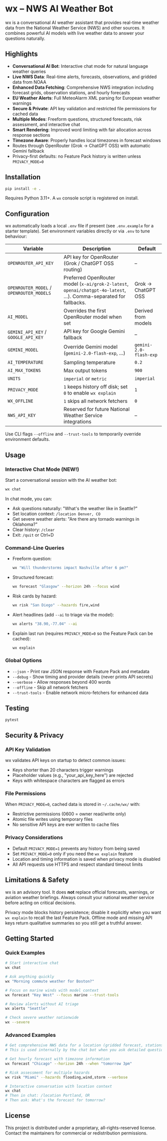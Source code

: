 # wx – NWS AI Weather Bot

wx is a conversational AI weather assistant that provides real-time weather data from the National Weather Service (NWS) and other sources. It combines powerful AI models with live weather data to answer your questions naturally.

## Highlights
- **Conversational AI Bot**: Interactive chat mode for natural language weather queries
- **Live NWS Data**: Real-time alerts, forecasts, observations, and gridded data from NOAA
- **Enhanced Data Fetching**: Comprehensive NWS integration including forecast grids, observation stations, and hourly forecasts
- **EU Weather Alerts**: Full MeteoAlarm XML parsing for European weather warnings
- **Secure & Private**: API key validation and restricted file permissions for cached data
- **Multiple Modes**: Freeform questions, structured forecasts, risk assessment, and interactive chat
- **Smart Rendering**: Improved word limiting with fair allocation across response sections
- **Timezone Aware**: Properly handles local timezones in forecast windows
- Routes through OpenRouter (Grok → ChatGPT OSS) with automatic Gemini fallback
- Privacy-first defaults: no Feature Pack history is written unless `PRIVACY_MODE=0`

## Installation
```bash
pip install -e .
```

Requires Python 3.11+. A `wx` console script is registered on install.

## Configuration
wx automatically loads a local `.env` file if present (see `.env.example` for a starter template).
Set environment variables directly or via `.env` to tune behaviour:

| Variable | Description | Default |
| --- | --- | --- |
| `OPENROUTER_API_KEY` | API key for OpenRouter (Grok / ChatGPT OSS routing) | – |
| `OPENROUTER_MODEL` / `OPENROUTER_MODELS` | Preferred OpenRouter model (`x-ai/grok-2-latest`, `openai/chatgpt-4o-latest`, …). Comma-separated for fallbacks. | Grok → ChatGPT OSS |
| `AI_MODEL` | Overrides the first OpenRouter model when set | Derived from models |
| `GEMINI_API_KEY` / `GOOGLE_API_KEY` | API key for Google Gemini fallback | – |
| `GEMINI_MODEL` | Override Gemini model (`gemini-2.0-flash-exp`, …) | `gemini-2.0-flash-exp` |
| `AI_TEMPERATURE` | Sampling temperature | `0.2` |
| `AI_MAX_TOKENS` | Max output tokens | `900` |
| `UNITS` | `imperial` or `metric` | `imperial` |
| `PRIVACY_MODE` | `1` keeps history off disk; set `0` to enable `wx explain` | `1` |
| `WX_OFFLINE` | `1` skips all network fetchers | `0` |
| `NWS_API_KEY` | Reserved for future National Weather Service integrations | – |

Use CLI flags `--offline` and `--trust-tools` to temporarily override environment defaults.

## Usage

### Interactive Chat Mode (NEW!)
Start a conversational session with the AI weather bot:
```bash
wx chat
```

In chat mode, you can:
- Ask questions naturally: "What's the weather like in Seattle?"
- Set location context: `/location Denver, CO`
- Get severe weather alerts: "Are there any tornado warnings in Oklahoma?"
- Clear history: `/clear`
- Exit: `/quit` or Ctrl+D

### Command-Line Queries
- Freeform question:
  ```bash
  wx "Will thunderstorms impact Nashville after 6 pm?"
  ```
- Structured forecast:
  ```bash
  wx forecast "Glasgow" --horizon 24h --focus wind
  ```
- Risk cards by hazard:
  ```bash
  wx risk "San Diego" --hazards fire,wind
  ```
- Alert headlines (add `--ai` to triage via the model):
  ```bash
  wx alerts "38.90,-77.04" --ai
  ```
- Explain last run (requires `PRIVACY_MODE=0` so the Feature Pack can be cached):
  ```bash
  wx explain
  ```

### Global Options
- `--json` - Print raw JSON response with Feature Pack and metadata
- `--debug` - Show timing and provider details (never prints API secrets)
- `--verbose` - Allow responses beyond 400 words
- `--offline` - Skip all network fetchers
- `--trust-tools` - Enable network micro-fetchers for enhanced data

## Testing
```bash
pytest
```

## Security & Privacy

### API Key Validation
wx validates API keys on startup to detect common issues:
- Keys shorter than 20 characters trigger warnings
- Placeholder values (e.g., "your_api_key_here") are rejected
- Keys with whitespace characters are flagged as errors

### File Permissions
When `PRIVACY_MODE=0`, cached data is stored in `~/.cache/wx/` with:
- Restrictive permissions (0600 = owner read/write only)
- Atomic file writes using temporary files
- No sensitive API keys are ever written to cache files

### Privacy Considerations
- Default `PRIVACY_MODE=1` prevents any history from being saved
- Set `PRIVACY_MODE=0` only if you need the `wx explain` feature
- Location and timing information is saved when privacy mode is disabled
- All API requests use HTTPS and respect standard timeout limits

## Limitations & Safety
wx is an advisory tool. It does **not** replace official forecasts, warnings, or aviation weather briefings. Always consult your national weather service before acting on critical decisions.

Privacy mode blocks history persistence; disable it explicitly when you want `wx explain` to recall the last Feature Pack. Offline mode and missing API keys return qualitative summaries so you still get a truthful answer.

## Getting Started

### Quick Examples
```bash
# Start interactive chat
wx chat

# Ask anything quickly
wx "Morning commute weather for Boston?"

# Focus on marine winds with model context
wx forecast "Key West" --focus marine --trust-tools

# Review alerts without AI triage
wx alerts "Seattle"

# Check severe weather nationwide
wx --severe
```

### Advanced Examples
```bash
# Get comprehensive NWS data for a location (gridded forecast, stations, observations)
# This is used internally by the chat bot when you ask detailed questions

# Get hourly forecast with timezone information
wx forecast "Chicago" --horizon 24h --when "tomorrow 3pm"

# Risk assessment for multiple hazards
wx risk "Miami" --hazards flooding,wind,storm --verbose

# Interactive conversation with location context
wx chat
# Then in chat: /location Portland, OR
# Then ask: What's the forecast for tomorrow?
```

## License

This project is distributed under a proprietary, all-rights-reserved license.
Contact the maintainers for commercial or redistribution permissions.
